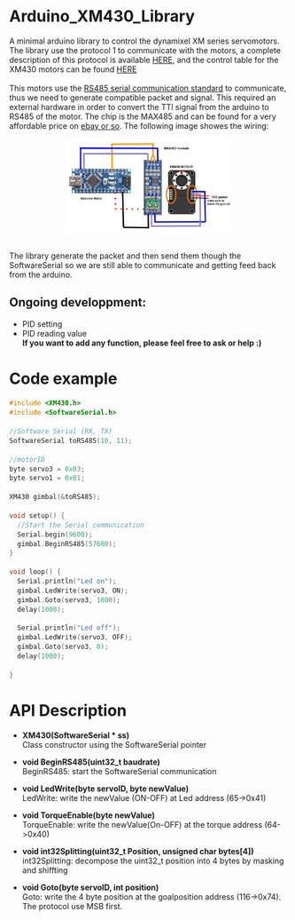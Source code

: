 # Arduino_XM430_Library
A minimal arduino library to control the dynamixel XM series servomotors. 
<br/>The library use the protocol 1 to communicate with the motors, a complete description of this protocol is available [HERE](http://emanual.robotis.com/docs/en/dxl/protocol1/), and the control table for the XM430 motors can be found [HERE](http://emanual.robotis.com/docs/en/dxl/x/xm430-w350/)
<br/>
<br/> This motors use the [RS485 serial communication standard](https://en.wikipedia.org/wiki/RS-485) to communicate, thus we need to generate compatible packet and signal. This required an external hardware in order to convert the TTl signal from the arduino to RS485 of the motor. The chip is the MAX485 and can be found for a very affordable price on [ebay or so](https://www.amazon.co.jp/dp/B014MBRC9Y/ref=asc_df_B014MBRC9Y2543006/?tag=jpgo-22&creative=9315&creativeASIN=B014MBRC9Y&linkCode=df0&hvadid=280311208557&hvpos=1o1&hvnetw=g&hvrand=6514494582976950370&hvpone=&hvptwo=&hvqmt=&hvdev=c&hvdvcmdl=&hvlocint=&hvlocphy=1028824&hvtargid=pla-555087944344).
The following image showes the wiring:
<p align="center">
  <img src="/images/MAX485Wiring.PNG" width="300">
</p>
<br/> The library generate the packet and then send them though the SoftwareSerial so we are still able to communicate and getting feed back from the arduino.</br>

## Ongoing developpment:
* PID setting
* PID reading value
<br/>__If you want to add any function, please feel free to ask or help :)__

# Code example
```c
#include <XM430.h>
#include <SoftwareSerial.h>

//Software Serial (RX, TX)
SoftwareSerial toRS485(10, 11);

//motorID
byte servo3 = 0x03;
byte servo1 = 0x01;

XM430 gimbal(&toRS485);

void setup() {
  //Start the Serial communication
  Serial.begin(9600);
  gimbal.BeginRS485(57600);
}

void loop() {
  Serial.println("Led on");
  gimbal.LedWrite(servo3, ON);
  gimbal.Goto(servo3, 1000);
  delay(1000);
  
  Serial.println("Led off");
  gimbal.LedWrite(servo3, OFF);
  gimbal.Goto(servo3, 0);
  delay(1000);

}
```
# API Description
* __XM430(SoftwareSerial * ss)__
<br/>Class constructor using the SoftwareSerial pointer

* __void BeginRS485(uint32_t baudrate)__
<br/> BeginRS485: start the SoftwareSerial communication

* __void LedWrite(byte servoID, byte newValue)__
<br/>LedWrite: write the newValue (ON-OFF) at Led address (65->0x41)

* __void TorqueEnable(byte newValue)__
<br /> TorqueEnable: write the newValue(On-OFF) at the torque address (64->0x40)

* __void int32Splitting(uint32_t Position, unsigned char bytes[4])__
<br/>int32Splitting: decompose the uint32_t position into 4 bytes by masking and shiffting

* __void Goto(byte servoID, int position)__
 <br/>Goto: write the 4 byte position at the goalposition address (116->0x74). The protocol use MSB first.

